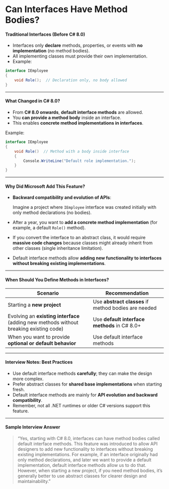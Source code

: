 # Can Interfaces Have Method Bodies?

#### Traditional Interfaces (Before C# 8.0)

* Interfaces only **declare** methods, properties, or events with **no implementation** (no method bodies).
* All implementing classes must provide their own implementation.
* Example:

```csharp
interface IEmployee
{
    void Role();  // Declaration only, no body allowed
}
```

***

#### What Changed in C# 8.0?

* From **C# 8.0 onwards**, **default interface methods** are allowed.
* You **can provide a method body** inside an interface.
* This enables **concrete method implementations in interfaces**.

Example:

```csharp
interface IEmployee
{
    void Role()  // Method with a body inside interface
    {
        Console.WriteLine("Default role implementation.");
    }
}
```

***

#### Why Did Microsoft Add This Feature?

*   **Backward compatibility and evolution of APIs**:

    Imagine a project where `IEmployee` interface was created initially with only method declarations (no bodies).
* After a year, you want to **add a concrete method implementation** (for example, a default `Role()` method).
* If you convert the interface to an abstract class, it would require **massive code changes** because classes might already inherit from other classes (single inheritance limitation).
* Default interface methods allow **adding new functionality to interfaces without breaking existing implementations**.

***

#### When Should You Define Methods in Interfaces?

| Scenario                                                                               | Recommendation                                       |
| -------------------------------------------------------------------------------------- | ---------------------------------------------------- |
| Starting a **new project**                                                             | Use **abstract classes** if method bodies are needed |
| Evolving an **existing interface** (adding new methods without breaking existing code) | Use **default interface methods** in C# 8.0+         |
| When you want to provide **optional or default behavior**                              | Use default interface methods                        |

***

#### Interview Notes: Best Practices

* Use default interface methods **carefully**; they can make the design more complex.
* Prefer abstract classes for **shared base implementations** when starting fresh.
* Default interface methods are mainly for **API evolution and backward compatibility**.
* Remember, not all .NET runtimes or older C# versions support this feature.

***

#### Sample Interview Answer

> “Yes, starting with C# 8.0, interfaces can have method bodies called default interface methods. This feature was introduced to allow API designers to add new functionality to interfaces without breaking existing implementations. For example, if an interface originally had only method declarations, and later we want to provide a default implementation, default interface methods allow us to do that. However, when starting a new project, if you need method bodies, it’s generally better to use abstract classes for clearer design and maintainability.”


